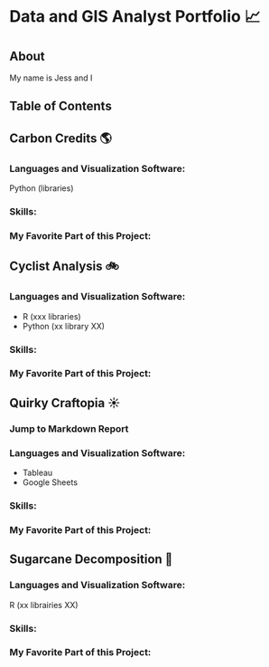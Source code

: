 # Data and GIS Analyst Portfolio :chart_with_upwards_trend:

## About

My name is Jess and I 

## Table of Contents 



## Carbon Credits :earth_americas:

### Languages and Visualization Software: 

Python (libraries)

### Skills: 

### My Favorite Part of this Project:

## Cyclist Analysis :bike:

### Languages and Visualization Software: 

- R (xxx libraries)
- Python (xx library XX)
  
### Skills: 

### My Favorite Part of this Project:

## Quirky Craftopia  :sunny:

### Jump to Markdown Report

### Languages and Visualization Software: 

- Tableau
- Google Sheets

### Skills: 

### My Favorite Part of this Project:

## Sugarcane Decomposition :leaves:

### Languages and Visualization Software: 

R (xx librairies XX) 

### Skills:

### My Favorite Part of this Project:
